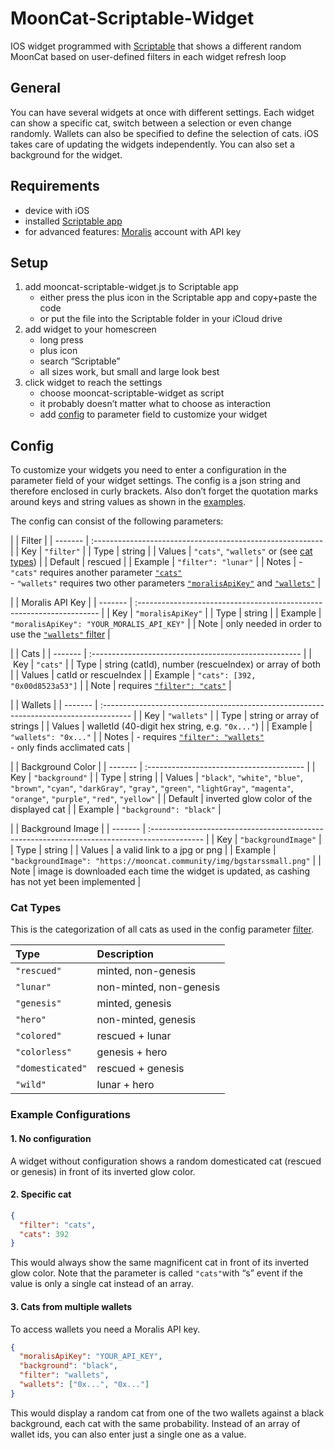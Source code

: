# MoonCat-Scriptable-Widget
IOS widget programmed with [Scriptable](https://scriptable.app/) that shows a different random MoonCat based on user-defined filters in each widget refresh loop

## General
You can have several widgets at once with different settings.
Each widget can show a specific cat, switch between a selection or even change randomly.
Wallets can also be specified to define the selection of cats. 
iOS takes care of updating the widgets independently.
You can also set a background for the widget.

## Requirements
- device with iOS
- installed [Scriptable app](https://scriptable.app/)
- for advanced features: [Moralis](https://moralis.io/) account with API key

## Setup
1. add mooncat-scriptable-widget.js to Scriptable app
   - either press the plus icon in the Scriptable app and copy+paste the code
   - or put the file into the Scriptable folder in your iCloud drive
3. add widget to your homescreen
   - long press
   - plus icon
   - search “Scriptable”
   - all sizes work, but small and large look best
3. click widget to reach the settings
   - choose mooncat-scriptable-widget as script
   - it probably doesn’t matter what to choose as interaction
   - add [config](#config) to parameter field to customize your widget

## Config
To customize your widgets you need to enter a configuration in the parameter field of your widget settings.
The config is a json string and therefore enclosed in curly brackets.
Also don’t forget the quotation marks around keys and string values as shown in the [examples](#example-configurations).

The config can consist of the following parameters:

<a name="config-filter"></a>
|         | Filter                                                     |
| ------- | :--------------------------------------------------------- |
| Key     | `"filter"`                                                 |
| Type    | string                                                     |
| Values  | `"cats"`, `"wallets"` or (see [cat types](#cat-types))     |
| Default | rescued                                                    |
| Example | `"filter": "lunar"`                                        |
| Notes   | - `"cats"` requires another parameter [`"cats"`](#config-cats) <br> - `"wallets"` requires two other parameters [`"moralisApiKey"`](#config-moralis-api-key) and [`"wallets"`](#config-wallets) |

<a name="config-moralis-api-key"></a>
|         | Moralis API Key                                                       |
| ------- | :-------------------------------------------------------------------- |
| Key     | `"moralisApiKey"`                                                     |
| Type    | string                                                                |
| Example | `"moralisApiKey": "YOUR_MORALIS_API_KEY"`                             |
| Note    | only needed in order to use the [`"wallets"` filter](#config-wallets) |

<a name="config-cats"></a>
|         | Cats                                                  |
| ------- | :---------------------------------------------------- |
| Key     | `"cats"`                                              |
| Type    | string (catId), number (rescueIndex) or array of both |
| Values  | catId or rescueIndex                                  |
| Example | `"cats": [392, "0x00d8523a53"]`                       |
| Note    | requires [`"filter": "cats"`](#config-filter)     |
  
<a name="config-wallets"></a>
|         | Wallets                                                                                |
| ------- | :------------------------------------------------------------------------------------- |
| Key     | `"wallets"`                                                                            |
| Type    | string or array of strings                                                             |
| Values  | walletId (40-digit hex string, e.g. `"0x..."`)                                                            |
| Example | `"wallets": "0x..."`                                                                   |
| Notes   | - requires [`"filter": "wallets"`](#config-filter) <br> - only finds acclimated cats |
  
<a name="config-background-color"></a>
|         | Background Color                         |
| ------- | :--------------------------------------- |
| Key     | `"background"`                           |
| Type    | string                                   |
| Values  | `"black"`, `"white"`, `"blue"`, `"brown"`, `"cyan"`, `"darkGray"`, `"gray"`, `"green"`, `"lightGray"`, `"magenta"`, `"orange"`, `"purple"`, `"red"`, `"yellow"` |
| Default | inverted glow color of the displayed cat |
| Example | `"background": "black"`                  |


<a name="config-background-image"></a>
|         | Background Image                                                                             |
| ------- | :------------------------------------------------------------------------------------------- |
| Key     | `"backgroundImage"`                                                                          |
| Type    | string                                                                                       |
| Values  | a valid link to a jpg or png                                                                 |
| Example | `"backgroundImage": "https://mooncat.community/img/bgstarssmall.png"`                        |
| Note    | image is downloaded each time the widget is updated, as cashing has not yet been implemented |

### Cat Types
This is the categorization of all cats as used in the config parameter [filter](#config-filter).

| Type             | Description             |
| :--------------- | :---------------------- |
| `"rescued"`      | minted, non-genesis     |
| `"lunar"`        | non-minted, non-genesis |
| `"genesis"`      | minted, genesis         |
| `"hero"`         | non-minted, genesis     |
| `"colored"`      | rescued + lunar         |
| `"colorless"`    | genesis + hero          |
| `"domesticated"` | rescued + genesis       |
| `"wild"`         | lunar + hero            |

### Example Configurations

#### 1. No configuration
A widget without configuration shows a random domesticated cat (rescued or genesis) in front of its inverted glow color.

#### 2. Specific cat
```json
{
  "filter": "cats",
  "cats": 392
}
```
This would always show the same magnificent cat in front of its inverted glow color.
Note that the parameter is called `"cats"`with “s” event if the value is only a single cat instead of an array.

#### 3. Cats from multiple wallets
To access wallets you need a Moralis API key.
```json
{
  "moralisApiKey": "YOUR_API_KEY",
  "background": "black",
  "filter": "wallets",
  "wallets": ["0x...", "0x..."]
}
```
This would display a random cat from one of the two wallets against a black background, each cat with the same probability.
Instead of an array of wallet ids, you can also enter just a single one as a value.
